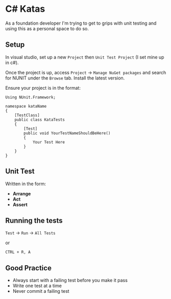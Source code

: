 # C# Katas #

As a foundation developer I'm trying to get to grips with unit testing and using this as a personal space to do so.

## Setup ##

In visual studio, set up a new `Project` then `Unit Test Project` (I set mine up in c#).

Once the project is up, access `Project` -> `Manage NuGet packages` and search for NUNIT under the `Browse` tab. Install the latest version.

Ensure your project is in the format:

```
Using NUnit.Framework;

namespace kataName
{
	[TestClass]
	public class KataTests
	{
		[Test]
		public void YourTestNameShouldBeHere()
		{
			Your Test Here
		}
	}
} 
```

## Unit Test ##

Written in the form:

- **Arrange**
- **Act**
- **Assert**

## Running the tests ##

`Test` -> `Run` -> `All Tests` 

or

`CTRL + R, A`

## Good Practice ## 

+ Always start with a failing test before you make it pass
+ Write one test at a time
+ Never commit a failing test